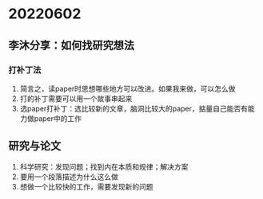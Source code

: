 # 20220602
## 李沐分享：如何找研究想法
### 打补丁法
1. 简言之，读paper时思想哪些地方可以改进。如果我来做，可以怎么做
2. 打的补丁需要可以用一个故事串起来
3. 选paper打补丁：选比较新的文章，脑洞比较大的paper，掂量自己能否有能力做paper中的工作
## 研究与论文
1. 科学研究：发现问题；找到内在本质和规律；解决方案
2. 要用一个段落描述为什么这么做
3. 想做一个比较快的工作，需要发现新的问题